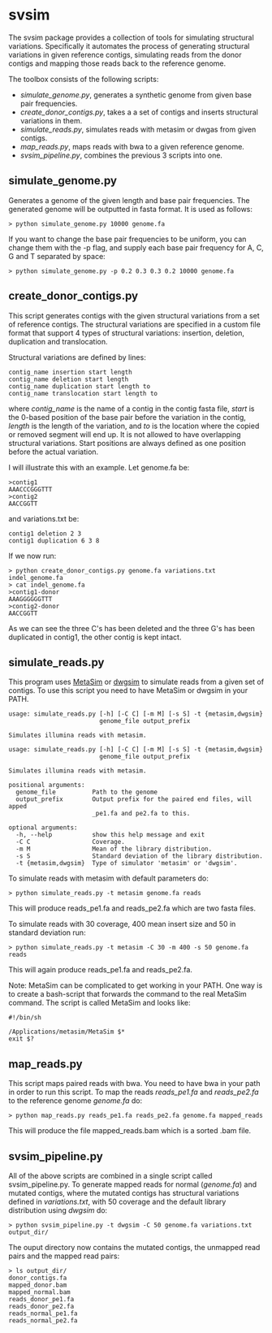 # svsim

The svsim package provides a collection of tools for simulating structural variations. Specifically it automates the process of generating structural variations in given reference contigs, simulating reads from the donor contigs and mapping those reads back to the reference genome.

The toolbox consists of the following scripts:
* *simulate_genome.py*, generates a synthetic genome from given base pair frequencies.
* *create_donor_contigs.py*, takes a a set of contigs and inserts structural variations in them.
* *simulate_reads.py*, simulates reads with metasim or dwgas from given contigs.
* *map_reads.py*, maps reads with bwa to a given reference genome.
* *svsim_pipeline.py*, combines the previous 3 scripts into one.

## simulate_genome.py

Generates a genome of the given length and base pair frequencies. The generated genome will be outputted in fasta format. It is used as follows:

    > python simulate_genome.py 10000 genome.fa

If you want to change the base pair frequencies to be uniform, you can change them with the -p flag, and supply each base pair frequency for A, C, G and T separated by space:

    > python simulate_genome.py -p 0.2 0.3 0.3 0.2 10000 genome.fa

## create_donor_contigs.py

This script generates contigs with the given structural variations from a set of reference contigs. The structural variations are specified in a custom file format that support 4 types of structural variations: insertion, deletion, duplication and translocation.

Structural variations are defined by lines:

    contig_name insertion start length
    contig_name deletion start length
    contig_name duplication start length to
    contig_name translocation start length to
    
where *contig_name* is the name of a contig in the contig fasta file, *start* is the 0-based position of the base pair before the variation in the contig, *length* is the length of the variation, and *to* is the location where the copied or removed segment will end up. It is not allowed to have overlapping structural variations. Start positions are always defined as one position before the actual variation.

I will illustrate this with an example. Let genome.fa be:

    >contig1
    AAACCCGGGTTT
    >contig2
    AACCGGTT
    
and variations.txt be:

    contig1 deletion 2 3
    contig1 duplication 6 3 8
    
If we now run:

    > python create_donor_contigs.py genome.fa variations.txt indel_genome.fa
    > cat indel_genome.fa
    >contig1-donor
    AAAGGGGGGTTT
    >contig2-donor
    AACCGGTT
    
As we can see the three C's has been deleted and the three G's has been duplicated in contig1, the other contig is kept intact.

## simulate_reads.py

This program uses [MetaSim](http://ab.inf.uni-tuebingen.de/software/metasim/) or [dwgsim](https://github.com/nh13/DWGSIM) to simulate reads from a given set of contigs. To use this script you need to have MetaSim or dwgsim in your PATH.

    usage: simulate_reads.py [-h] [-C C] [-m M] [-s S] -t {metasim,dwgsim}
                             genome_file output_prefix
    
    Simulates illumina reads with metasim.
    
    usage: simulate_reads.py [-h] [-C C] [-m M] [-s S] -t {metasim,dwgsim}
                             genome_file output_prefix
    
    Simulates illumina reads with metasim.
    
    positional arguments:
      genome_file          Path to the genome
      output_prefix        Output prefix for the paired end files, will apped
                           _pe1.fa and pe2.fa to this.

    optional arguments:
      -h, --help           show this help message and exit
      -C C                 Coverage.
      -m M                 Mean of the library distribution.
      -s S                 Standard deviation of the library distribution.
      -t {metasim,dwgsim}  Type of simulator 'metasim' or 'dwgsim'.

To simulate reads with metasim with default parameters do:

    > python simulate_reads.py -t metasim genome.fa reads
    
This will produce reads_pe1.fa and reads_pe2.fa which are two fasta files.

To simulate reads with 30 coverage, 400 mean insert size and 50 in standard deviation run:

    > python simulate_reads.py -t metasim -C 30 -m 400 -s 50 genome.fa reads
    
This will again produce reads_pe1.fa and reads_pe2.fa.

Note: MetaSim can be complicated to get working in your PATH. One way is to create a bash-script that forwards the command to the real MetaSim command. The script is called MetaSim and looks like:

    #!/bin/sh
    
    /Applications/metasim/MetaSim $*
    exit $?


## map_reads.py

This script maps paired reads with bwa. You need to have bwa in your path in order to run this script. To map the reads *reads_pe1.fa* and *reads_pe2.fa* to the reference genome *genome.fa* do:

    > python map_reads.py reads_pe1.fa reads_pe2.fa genome.fa mapped_reads
    
This will produce the file mapped_reads.bam which is a sorted .bam file.

## svsim_pipeline.py

All of the above scripts are combined in a single script called svsim_pipeline.py. To generate mapped reads for normal (*genome.fa*) and mutated contigs, where the mutated contigs has structural variations defined in *variations.txt*, with 50 coverage and the default library distribution using *dwgsim* do:

    > python svsim_pipeline.py -t dwgsim -C 50 genome.fa variations.txt output_dir/

The ouput directory now contains the mutated contigs, the unmapped read pairs and the mapped read pairs:

    > ls output_dir/
    donor_contigs.fa
    mapped_donor.bam
    mapped_normal.bam
    reads_donor_pe1.fa
    reads_donor_pe2.fa
    reads_normal_pe1.fa
    reads_normal_pe2.fa
